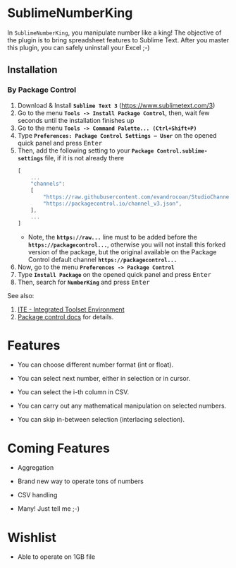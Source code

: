 SublimeNumberKing
=================

In `SublimeNumberKing`, you manipulate number like a king! The objective of the plugin is to bring spreadsheet features to Sublime Text. After you master this plugin, you can safely uninstall your Excel ;-)


## Installation

### By Package Control

1. Download & Install **`Sublime Text 3`** (https://www.sublimetext.com/3)
1. Go to the menu **`Tools -> Install Package Control`**, then,
   wait few seconds until the installation finishes up
1. Go to the menu **`Tools -> Command Palette...
   (Ctrl+Shift+P)`**
1. Type **`Preferences:
   Package Control Settings – User`** on the opened quick panel and press <kbd>Enter</kbd>
1. Then,
   add the following setting to your **`Package Control.sublime-settings`** file, if it is not already there
   ```js
   [
       ...
       "channels":
       [
           "https://raw.githubusercontent.com/evandrocoan/StudioChannel/master/channel.json",
           "https://packagecontrol.io/channel_v3.json",
       ],
       ...
   ]
   ```
   * Note,
     the **`https://raw...`** line must to be added before the **`https://packagecontrol...`**,
     otherwise you will not install this forked version of the package,
     but the original available on the Package Control default channel **`https://packagecontrol...`**
1. Now,
   go to the menu **`Preferences -> Package Control`**
1. Type **`Install Package`** on the opened quick panel and press <kbd>Enter</kbd>
1. Then,
search for **`NumberKing`** and press <kbd>Enter</kbd>

See also:
1. [ITE - Integrated Toolset Environment](https://github.com/evandrocoan/ITE)
1. [Package control docs](https://packagecontrol.io/docs/usage) for details.


Features
========

 - You can choose different number format (int or float).

 - You can select next number, either in selection or in cursor.

 - You can select the i-th column in CSV.

 - You can carry out any mathematical manipulation on selected numbers.

 - You can skip in-between selection (interlacing selection).


Coming Features
===============

 - Aggregation

 - Brand new way to operate tons of numbers

 - CSV handling

 - Many! Just tell me ;-)


Wishlist
========

 - Able to operate on 1GB file

